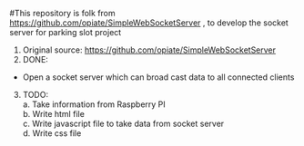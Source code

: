 #This repository is folk from https://github.com/opiate/SimpleWebSocketServer , to develop the socket server for parking slot project
1. Original source: https://github.com/opiate/SimpleWebSocketServer   
2. DONE:  
- Open a socket server which can broad cast data to all connected clients  
3. TODO:   
a. Take information from Raspberry PI  
b. Write html file  
c. Write javascript file to take data from socket server  
d. Write css file  

